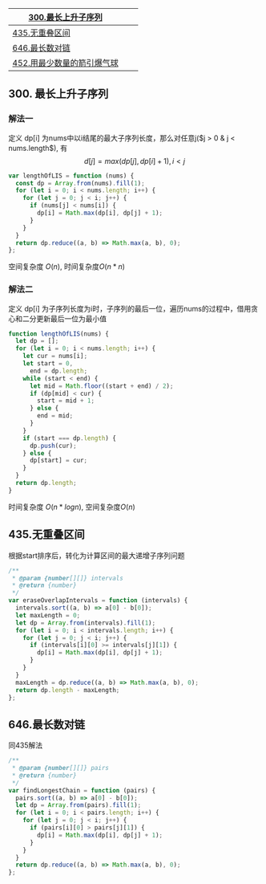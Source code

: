 | [300.最长上升子序列](https://leetcode-cn.com/problems/longest-increasing-subsequence/description/) |      |      |
| ------------------------------------------------------------ | ---- | ---- |
| [435.无重叠区间](https://leetcode-cn.com/problems/non-overlapping-intervals/description/) |      |      |
| [646.最长数对链](https://leetcode-cn.com/problems/maximum-length-of-pair-chain/description/) |      |      |
| [452.用最少数量的箭引爆气球](https://leetcode-cn.com/problems/minimum-number-of-arrows-to-burst-balloons/description/) |      |      |

## 300. 最长上升子序列

### 解法一

定义 dp[i] 为nums中以i结尾的最大子序列长度，那么对任意j($j > 0 & j < nums.length$), 有
$$
d[j] = max(dp[j], dp[i] + 1), i < j
$$

```javascript
var lengthOfLIS = function (nums) {
  const dp = Array.from(nums).fill(1);
  for (let i = 0; i < nums.length; i++) {
    for (let j = 0; j < i; j++) {
      if (nums[j] < nums[i]) {
        dp[i] = Math.max(dp[i], dp[j] + 1);
      }
    }
  }
  return dp.reduce((a, b) => Math.max(a, b), 0);
};
```

空间复杂度 $O(n)$, 时间复杂度$O(n * n )$



### 解法二

定义 dp[i] 为子序列长度为i时，子序列的最后一位，遍历nums的过程中，借用贪心和二分更新最后一位为最小值

```js
function lengthOfLIS(nums) {
  let dp = [];
  for (let i = 0; i < nums.length; i++) {
    let cur = nums[i];
    let start = 0,
      end = dp.length;
    while (start < end) {
      let mid = Math.floor((start + end) / 2);
      if (dp[mid] < cur) {
        start = mid + 1;
      } else {
        end = mid;
      }
    }
    if (start === dp.length) {
      dp.push(cur);
    } else {
      dp[start] = cur;
    }
  }
  return dp.length;
}
```

时间复杂度 $O(n * logn)$, 空间复杂度$O(n)$



## 435.无重叠区间

根据start排序后，转化为计算区间的最大递增子序列问题

```js
/**
 * @param {number[][]} intervals
 * @return {number}
 */
var eraseOverlapIntervals = function (intervals) {
  intervals.sort((a, b) => a[0] - b[0]);
  let maxLength = 0;
  let dp = Array.from(intervals).fill(1);
  for (let i = 0; i < intervals.length; i++) {
    for (let j = 0; j < i; j++) {
      if (intervals[i][0] >= intervals[j][1]) {
        dp[i] = Math.max(dp[i], dp[j] + 1);
      }
    }
  }
  maxLength = dp.reduce((a, b) => Math.max(a, b), 0);
  return dp.length - maxLength;
};
```



## 646.最长数对链

同435解法

```js
/**
 * @param {number[][]} pairs
 * @return {number}
 */
var findLongestChain = function (pairs) {
  pairs.sort((a, b) => a[0] - b[0]);
  let dp = Array.from(pairs).fill(1);
  for (let i = 0; i < pairs.length; i++) {
    for (let j = 0; j < i; j++) {
      if (pairs[i][0] > pairs[j][1]) {
        dp[i] = Math.max(dp[i], dp[j] + 1);
      }
    }
  }
  return dp.reduce((a, b) => Math.max(a, b), 0);
};
```


